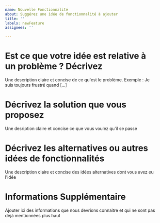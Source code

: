 ```yaml
---
name: Nouvelle Fonctionnalité
about: Suggérez une idée de fonctionnalité à ajouter
title: ''
labels: newFeature
assignees: ''

---
```


# Est ce que votre idée est relative à un problème ? Décrivez
Une description claire et concise de ce qu'est le problème. Exemple : Je suis toujours frustré quand [...]

# Décrivez la solution que vous proposez
Une desription claire et concise ce que vous voulez qu'il se passe

# Décrivez les alternatives ou autres idées de fonctionnalités
Une description claire et concise des idées alternatives dont vous avez eu l'idée

# Informations Supplémentaire
Ajouter ici des informations que nous devrions connaitre et qui ne sont pas déjà mentionnées plus haut

